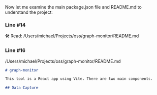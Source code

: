 Now let me examine the main package.json file and README.md to understand the project:

### Line #14

🛠️ Read: /Users/michael/Projects/oss/graph-monitor/README.md

### Line #16

/Users/michael/Projects/oss/graph-monitor/README.md
```markdown
# graph-monitor

This tool is a React app using Vite. There are two main components.

## Data Capture